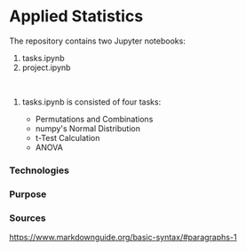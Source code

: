# Applied Statistics 

The repository contains two Jupyter notebooks:     
1. tasks.ipynb    
2. project.ipynb        

<br>

1. tasks.ipynb is consisted of four tasks:    

    - Permutations and Combinations     
    - numpy's Normal Distribution       
    - t-Test Calculation     
    - ANOVA      


### Technologies
### Purpose

### Sources
<https://www.markdownguide.org/basic-syntax/#paragraphs-1>

